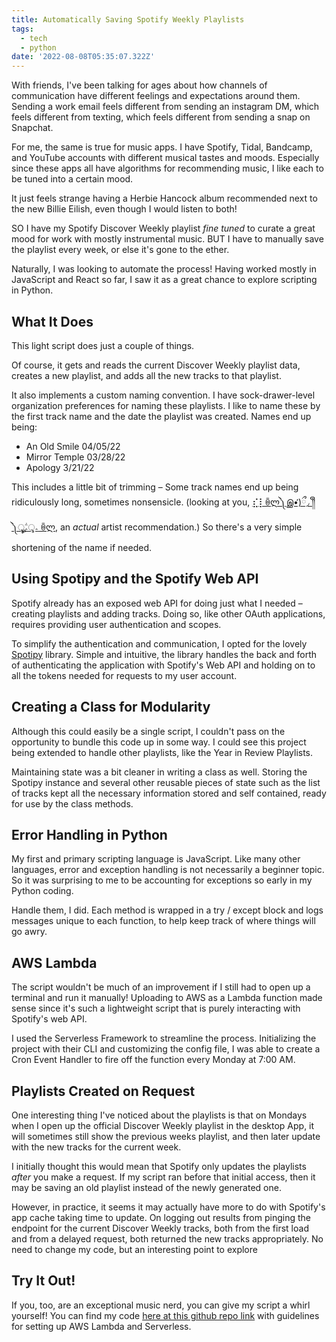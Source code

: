 ```yaml
---
title: Automatically Saving Spotify Weekly Playlists
tags:
  - tech
  - python
date: '2022-08-08T05:35:07.322Z'
---
```


With friends, I've been talking for ages about how channels of communication have different feelings and expectations around them. Sending a work email feels different from sending an instagram DM, which feels different from texting, which feels different from sending a snap on Snapchat.

For me, the same is true for music apps. I have Spotify, Tidal, Bandcamp, and YouTube accounts with different musical tastes and moods. Especially since these apps all have algorithms for recommending music, I like each to be tuned into a certain mood.

It just feels strange having a Herbie Hancock album recommended next to the new Billie Eilish, even though I would listen to both!

SO I have my Spotify Discover Weekly playlist _fine tuned_ to curate a great mood for work with mostly instrumental music. BUT I have to manually save the playlist every week, or else it's gone to the ether.

Naturally, I was looking to automate the process! Having worked mostly in JavaScript and React so far, I saw it as a great chance to explore scripting in Python.

## What It Does

This light script does just a couple of things.

Of course, it gets and reads the current Discover Weekly playlist data, creates a new playlist, and adds all the new tracks to that playlist.

It also implements a custom naming convention. I have sock-drawer-level organization preferences for naming these playlists. I like to name these by the first track name and the date the playlist was created. Names end up being:

- An Old Smile 04/05/22
- Mirror Temple 03/28/22
- Apology 3/21/22

This includes a little bit of trimming – Some track names end up being ridiculously long, sometimes nonsensicle. (looking at you, [⣎⡇ꉺლ༽இ•̛)ྀ◞ ༎ຶ ༽ৣৢ؞ৢ؞ؖ ꉺლ](https://open.spotify.com/artist/1TIbqr0x8HoKzKBNtNN8wf), an _actual_ artist recommendation.) So there's a very simple shortening of the name if needed.

## Using Spotipy and the Spotify Web API

Spotify already has an exposed web API for doing just what I needed – creating playlists and adding tracks. Doing so, like other OAuth applications, requires providing user authentication and scopes.

To simplify the authentication and communication, I opted for the lovely [Spotipy](http://spotipy.readthedocs.io/) library. Simple and intuitive, the library handles the back and forth of authenticating the application with Spotify's Web API and holding on to all the tokens needed for requests to my user account.

## Creating a Class for Modularity

Although this could easily be a single script, I couldn't pass on the opportunity to bundle this code up in some way. I could see this project being extended to handle other playlists, like the Year in Review Playlists.

Maintaining state was a bit cleaner in writing a class as well. Storing the Spotipy instance and several other reusable pieces of state such as the list of tracks kept all the necessary information stored and self contained, ready for use by the class methods.

## Error Handling in Python

My first and primary scripting language is JavaScript. Like many other languages, error and exception handling is not necessarily a beginner topic. So it was surprising to me to be accounting for exceptions so early in my Python coding.

Handle them, I did. Each method is wrapped in a try / except block and logs messages unique to each function, to help keep track of where things will go awry.

## AWS Lambda

The script wouldn't be much of an improvement if I still had to open up a terminal and run it manually! Uploading to AWS as a Lambda function made sense since it's such a lightweight script that is purely interacting with Spotify's web API.

I used the Serverless Framework to streamline the process. Initializing the project with their CLI and customizing the config file, I was able to create a Cron Event Handler to fire off the function every Monday at 7:00 AM.

## Playlists Created on Request

One interesting thing I've noticed about the playlists is that on Mondays when I open up the official Discover Weekly playlist in the desktop App, it will sometimes still show the previous weeks playlist, and then later update with the new tracks for the current week.

I initially thought this would mean that Spotify only updates the playlists _after_ you make a request. If my script ran before that initial access, then it may be saving an old playlist instead of the newly generated one.

However, in practice, it seems it may actually have more to do with Spotify's app cache taking time to update. On logging out results from pinging the endpoint for the current Discover Weekly tracks, both from the first load and from a delayed request, both returned the new tracks appropriately. No need to change my code, but an interesting point to explore

## Try It Out!

If you, too, are an exceptional music nerd, you can give my script a whirl yourself! You can find my code [here at this github repo link](https://github.com/cdpadilla42/spotify-weekly-playlist-saver) with guidelines for setting up AWS Lambda and Serverless.
